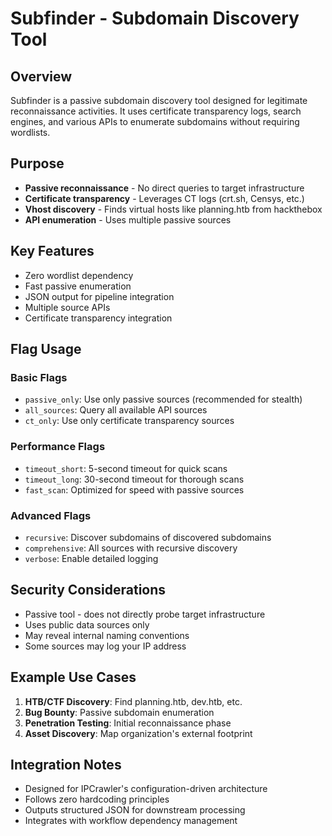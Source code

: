 # Subfinder - Subdomain Discovery Tool

## Overview
Subfinder is a passive subdomain discovery tool designed for legitimate reconnaissance activities. It uses certificate transparency logs, search engines, and various APIs to enumerate subdomains without requiring wordlists.

## Purpose
- **Passive reconnaissance** - No direct queries to target infrastructure
- **Certificate transparency** - Leverages CT logs (crt.sh, Censys, etc.)
- **Vhost discovery** - Finds virtual hosts like planning.htb from hackthebox
- **API enumeration** - Uses multiple passive sources

## Key Features
- Zero wordlist dependency
- Fast passive enumeration
- JSON output for pipeline integration
- Multiple source APIs
- Certificate transparency integration

## Flag Usage

### Basic Flags
- `passive_only`: Use only passive sources (recommended for stealth)
- `all_sources`: Query all available API sources
- `ct_only`: Use only certificate transparency sources

### Performance Flags
- `timeout_short`: 5-second timeout for quick scans
- `timeout_long`: 30-second timeout for thorough scans
- `fast_scan`: Optimized for speed with passive sources

### Advanced Flags
- `recursive`: Discover subdomains of discovered subdomains
- `comprehensive`: All sources with recursive discovery
- `verbose`: Enable detailed logging

## Security Considerations
- Passive tool - does not directly probe target infrastructure
- Uses public data sources only
- May reveal internal naming conventions
- Some sources may log your IP address

## Example Use Cases
1. **HTB/CTF Discovery**: Find planning.htb, dev.htb, etc.
2. **Bug Bounty**: Passive subdomain enumeration
3. **Penetration Testing**: Initial reconnaissance phase
4. **Asset Discovery**: Map organization's external footprint

## Integration Notes
- Designed for IPCrawler's configuration-driven architecture
- Follows zero hardcoding principles
- Outputs structured JSON for downstream processing
- Integrates with workflow dependency management